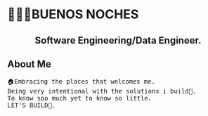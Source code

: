 # 🙋🏿‍♂️BUENOS NOCHES
<p>
<h2 align="center">Software Engineering/Data Engineer.</h3>
</p>

## About Me
<pre alighn="center">🏠Embracing the places that welcomes me.
Being very intentional with the solutions i build🤖.
To know soo much yet to know so little.
LET'S BUILD🚀.
</pre>

